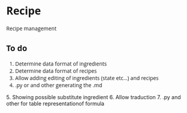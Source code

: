 <span style="font-family: 'Open Sans', sans-serif;">




# Recipe
Recipe management

## To do
1. Determine data format of ingredients
2. Determine data format of recipes
3. Allow adding editing of ingredients (state etc...) and recipes
4. .py or and other generating the .md 
</span>
5. Showing possible substitute ingredient
6. Allow traduction
7. .py and other for table representationof formula

